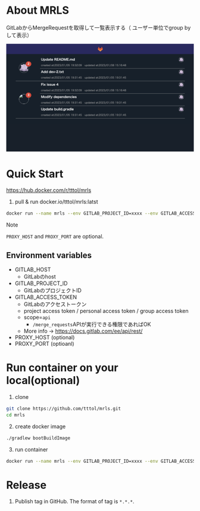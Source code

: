 # About MRLS

GitLabからMergeRequestを取得して一覧表示する（
ユーザー単位でgroup byして表示）

![ページサンプル](src/main/resources/static/img/page-sample.png)

# Quick Start

https://hub.docker.com/r/tttol/mrls

1. pull & run docker.io/tttol/mrls:latst
```bash
docker run --name mrls --env GITLAB_PROJECT_ID=xxxx --env GITLAB_ACCESS_TOKEN=xxxx --env GITLAB_HOST=xxx --env PROXY_HOST=xxx --env PROXY_PORT=xxx -it -p 8888:8080 tttol/mrls:latest
```
> [!NOTE]
> `PROXY_HOST` and `PROXY_PORT` are optional.

## Environment variables
- GITLAB_HOST
    - GitLabのhost
- GITLAB_PROJECT_ID
    - GitLabのプロジェクトID
- GITLAB_ACCESS_TOKEN
    - GitLabのアクセストークン
    - project access token / personal access token / group access token
    - scope=`api`
        - `/merge_requests`APIが実行できる権限であればOK
    - More info -> https://docs.gitlab.com/ee/api/rest/
- PROXY_HOST (optional)
- PROXY_PORT (optioanl)

# Run container on your local(optional)

1. clone

```bash
git clone https://github.com/tttol/mrls.git
cd mrls
```

2. create docker image

```bash
./gradlew bootBuildImage
```

3. run container

```bash
docker run --name mrls --env GITLAB_PROJECT_ID=xxxx --env GITLAB_ACCESS_TOKEN=xxxx --env GITLAB_HOST=xxx --env PROXY_HOST=xxx --env PROXY_PORT=xxx -it -p 8888:8080 tttol/mrls:latest
```

# Release
1. Publish tag in GitHub. The format of tag is `*.*.*`.